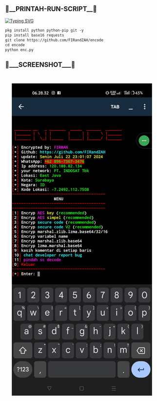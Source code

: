 <h2>🔻__PRINTAH-RUN-SCRIPT__🔻 </h2>

[![Typing SVG](https://readme-typing-svg.demolab.com?font=Fira+Code&pause=1000&color=FF2C10&background=31FF9400&width=435&lines=script+encoding+code+python%F0%9F%A4%9F)](https://git.io/typing-svg)

```
pkg install python python-pip git -y
pip install base16 requests
git clone https://github.com/FIRandZAH/encode
cd encode
python enc.py
```

<h2>🔻___SCREENSHOT___🔻 </h2>
<br>
<p align="center">
<img src="Screenshot_2024-07-23-06-28-32-16_c759c44d10a956b96f85cc66750ff86e.jpg"/>
</p>
